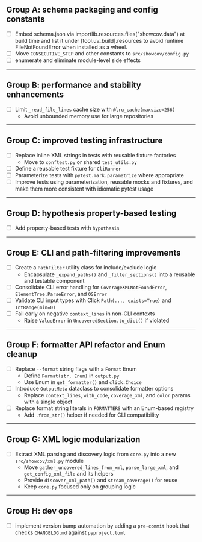 ## Group A: schema packaging and config constants

- [ ] Embed schema.json via importlib.resources.files("showcov.data") at build time and list it under [tool.uv_build].resources to avoid runtime FileNotFoundError when installed as a wheel.
- [ ] Move `CONSECUTIVE_STEP` and other constants to `src/showcov/config.py`
- [ ] enumerate and eliminate module-level side effects

---

## Group B: performance and stability enhancements

- [ ] Limit `_read_file_lines` cache size with `@lru_cache(maxsize=256)`
  - Avoid unbounded memory use for large repositories

---

## Group C: improved testing infrastructure

- [ ] Replace inline XML strings in tests with reusable fixture factories
  - Move to `conftest.py` or shared `test_utils.py`
- [ ] Define a reusable test fixture for `CliRunner`
- [ ] Parameterize tests with `pytest.mark.parametrize` where appropriate
- [ ] Improve tests using parameterization, reusable mocks and fixtures, and make them more consistent with idiomatic pytest usage

---

## Group D: hypothesis property-based testing

- [ ] Add property-based tests with `hypothesis`

---

## Group E: CLI and path-filtering improvements

- [ ] Create a `PathFilter` utility class for include/exclude logic
  - Encapsulate `_expand_paths()` and `_filter_sections()` into a reusable and testable component
- [ ] Consolidate CLI error handling for `CoverageXMLNotFoundError`, `ElementTree.ParseError`, and `OSError`
- [ ] Validate CLI input types with Click `Path(..., exists=True)` and `IntRange(min=0)`
- [ ] Fail early on negative `context_lines` in non-CLI contexts
  - Raise `ValueError` in `UncoveredSection.to_dict()` if violated

---

## Group F: formatter API refactor and Enum cleanup

- [ ] Replace `--format` string flags with a `Format` Enum
  - Define `Format(str, Enum)` in `output.py`
  - Use Enum in `get_formatter()` and `click.Choice`
- [ ] Introduce `OutputMeta` dataclass to consolidate formatter options
  - Replace `context_lines`, `with_code`, `coverage_xml`, and `color` params with a single object
- [ ] Replace format string literals in `FORMATTERS` with an Enum-based registry
  - Add `.from_str()` helper if needed for CLI compatibility

---

## Group G: XML logic modularization

- [ ] Extract XML parsing and discovery logic from `core.py` into a new `src/showcov/xml.py` module
  - Move `gather_uncovered_lines_from_xml`, `parse_large_xml`, and `get_config_xml_file` and its helpers
  - Provide `discover_xml_path()` and `stream_coverage()` for reuse
  - Keep `core.py` focused only on grouping logic

---

## Group H: dev ops
- [ ] implement version bump automation by adding a `pre-commit` hook that checks `CHANGELOG.md` against `pyproject.toml`
